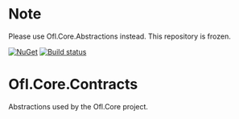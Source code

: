 # Note
Please use Ofl.Core.Abstractions instead.  This repository is frozen.

[![NuGet](https://img.shields.io/nuget/v/Ofl.Core.Contracts.svg)](https://www.nuget.org/packages/Ofl.Core.Contracts/)
[![Build status](https://ci.appveyor.com/api/projects/status/unttet97snjit1yy?svg=true)](https://ci.appveyor.com/project/OneFrameLink/ofl-core-contracts)

# Ofl.Core.Contracts
Abstractions used by the Ofl.Core project.
